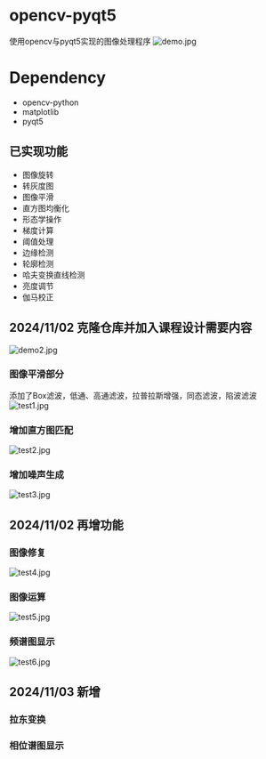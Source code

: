 # opencv-pyqt5
使用opencv与pyqt5实现的图像处理程序
![demo.jpg](demo.png)

# Dependency
* opencv-python
* matplotlib
* pyqt5

## 已实现功能
* 图像旋转
* 转灰度图
* 图像平滑
* 直方图均衡化
* 形态学操作
* 梯度计算
* 阈值处理
* 边缘检测
* 轮廓检测 
* 哈夫变换直线检测
* 亮度调节
* 伽马校正

## 2024/11/02 克隆仓库并加入课程设计需要内容
![demo2.jpg](demo2.png)
### 图像平滑部分
  添加了Box滤波，低通、高通滤波，拉普拉斯增强，同态滤波，陷波滤波   
![test1.jpg](test1.png)
### 增加直方图匹配
  ![test2.jpg](test2.png)
### 增加噪声生成
  ![test3.jpg](test3.png)

## 2024/11/02 再增功能
### 图像修复
  ![test4.jpg](test4.png)
### 图像运算
  ![test5.jpg](test5.png)
### 频谱图显示
  ![test6.jpg](test6.png)
## 2024/11/03 新增
### 拉东变换
### 相位谱图显示
